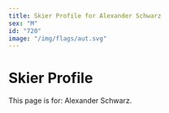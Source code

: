 ```yaml
---
title: Skier Profile for Alexander Schwarz
sex: "M"
id: "720"
image: "/img/flags/aut.svg" 
---
```


# Skier Profile

This page is for: Alexander Schwarz.
    
